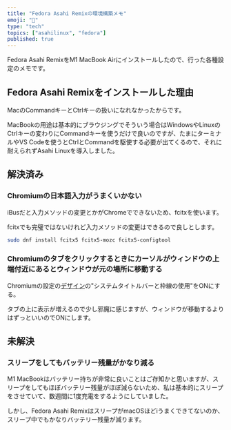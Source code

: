```yaml
---
title: "Fedora Asahi Remixの環境構築メモ"
emoji: "🌅"
type: "tech"
topics: ["asahilinux", "fedora"]
published: true
---
```


Fedora Asahi RemixをM1 MacBook Airにインストールしたので、行った各種設定のメモです。

## Fedora Asahi Remixをインストールした理由

MacのCommandキーとCtrlキーの扱いになれなかったからです。

MacBookの用途は基本的にブラウジングでそういう場合はWindowsやLinuxのCtrlキーの変わりにCommandキーを使うだけで良いのですが、たまにターミナルやVS Codeを使うとCtrlとCommandを駆使する必要が出てくるので、それに耐えられずAsahi Linuxを導入しました。

## 解決済み

### Chromiumの日本語入力がうまくいかない

iBusだと入力メソッドの変更とかがChromeでできないため、fcitxを使います。

fcitxでも完璧ではないけれど入力メソッドの変更はできるので良しとします。

```bash
sudo dnf install fcitx5 fcitx5-mozc fcitx5-configtool
```

### Chromiumのタブをクリックするときにカーソルがウィンドウの上端付近にあるとウィンドウが元の場所に移動する

Chromiumの設定の[デザイン](chrome://settings/appearance)の"システムタイトルバーと枠線の使用"をONにする。

タブの上に表示が増えるので少し邪魔に感じますが、ウィンドウが移動するよりはずっといいのでONにします。

## 未解決

### スリープをしてもバッテリー残量がかなり減る

M1 MacBookはバッテリー持ちが非常に良いことはご存知かと思いますが、スリープをしてもほぼバッテリー残量がほぼ減らないため、私は基本的にスリープをさせていて、数週間に1度充電をするようにしていました。

しかし、Fedora Asahi RemixはスリープがmacOSほどiうまくできてないのか、スリープ中でもかなりバッテリー残量が減ります。

